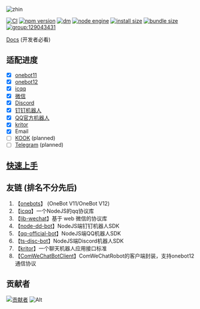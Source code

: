 ![zhin](https://socialify.git.ci/zhinjs/zhin/image?description=1&descriptionEditable=a%20chat%20bot%20framework%20for%20Node.js%20developers%2C%20compatible%20with%20qq%E3%80%81icqq%E3%80%81wechat%E3%80%81discord%E3%80%81onebot(11%2F12)%E3%80%81dingtalk%E3%80%82&font=Rokkitt&forks=1&issues=1&language=1&name=1&owner=1&pattern=Overlapping%20Hexagons&stargazers=1&theme=Auto)

[![CI](https://github.com/zhinjs/zhin/actions/workflows/ci.yml/badge.svg)](https://github.com/zhinjs/zhin/actions/workflows/ci.yml)
[![npm version](https://img.shields.io/npm/v/zhin/latest.svg)](https://www.npmjs.com/package/zhin)
[![dm](https://shields.io/npm/dm/zhin)](https://www.npmjs.com/package/zhin)
[![node engine](https://img.shields.io/node/v/zhin/latest.svg)](https://nodejs.org)
[![install size](https://pkg-size.dev/badge/install/6801977)](https://pkg-size.dev/zhin)
[![bundle size](https://pkg-size.dev/badge/bundle/1909710)](https://pkg-size.dev/zhin)
[![group:129043431](https://img.shields.io/badge/group-129043431-blue)](https://qm.qq.com/cgi-bin/qm/qr?_wv=1027&k=vGiaVXLVoNAlDKHTej7GOzQV1Q6U5jiK&authKey=J%2FtBMx99f%2FkPs%2FF3P3Z7bQyISLMB5%2FuTRSI9oVRKCPo5J4Gq4dtOK4XzQLUaAV4r&noverify=0&group_code=129043431)

[Docs](https://docs.zhin.dev) (开发者必看)

## 适配进度
- [x] [onebot11](https://github.com/botuniverse/onebot-11)
- [x] [onebot12](https://onebot.dev/)
- [x] [icqq](https://github.com/icqqjs/icqq)
- [x] [微信](https://github.com/lc-cn/lib-wechat)
- [x] [Discord](https://discord.com/developers/applications)
- [x] [钉钉机器人](https://open-dev.dingtalk.com/)
- [x] [QQ官方机器人](https://q.qq.com/)
- [x] [kritor](https://github.com/KarinJS/kritor)
- [x] Email
- [ ] [KOOK](https://www.kookapp.cn/) (planned)
- [ ] [Telegram](https://telegram.org) (planned)

## [快速上手](https://docs.zhin.dev/guide/start.html)

## 友链 (排名不分先后)
1. 【[onebots](https://onebots.pages.dev)】 (OneBot V11/OneBot V12)
2. 【[icqq](https://github.com/icqqjs/icqq)】一个NodeJS的qq协议库
3. 【[lib-wechat](https://github.com/lc-cn/lib-wechat)】基于 web 微信的协议库
4. 【[node-dd-bot](https://github.com/lc-cn/dingtalk-bot)】NodeJS端钉钉机器人SDK
5. 【[qq-official-bot](https://github.com/zhinjs/qq-official-bot)】NodeJS端QQ机器人SDK
6. 【[ts-disc-bot](https://github.com/lc-cn/ts-disc-bot)】NodeJS端Discord机器人SDK
7. 【[kritor](https://github.com/KarinJS/kritor)】一个聊天机器人应用接口标准
8. 【[ComWeChatBotClient](https://github.com/JustUndertaker/ComWeChatBotClient)】ComWeChatRobot的客户端封装，支持onebot12通信协议 

## 贡献者

[![贡献者](https://contributors-img.web.app/image?repo=zhinjs/zhin)](https://github.com/zhinjs/zhin/graphs/contributors)
![Alt](https://repobeats.axiom.co/api/embed/26e79889b3756142f3145cd72ae19830e6b4c06a.svg "Repobeats analytics image")



